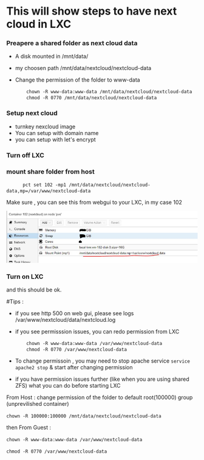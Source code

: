 # This will show steps to have next cloud in LXC

### Preapere a shared folder as next cloud data
- A disk mounted in /mnt/data/
- my choosen path /mnt/data/nextcloud/nextcloud-data 
- Change the permission of the folder to www-data

          chown -R www-data:www-data /mnt/data/nextcloud/nextcloud-data     
          chmod -R 0770 /mnt/data/nextcloud/nextcloud-data

### Setup next cloud 
- turnkey nexcloud image
- You can setup with domain name
- you can setup with let's encrypt
 
### Turn off LXC

### mount share folder from host

          pct set 102 -mp1 /mnt/data/nextcloud/nextcloud-data,mp=/var/www/nextcloud-data

Make sure , you can see this from webgui to your LXC, in my case 102

![nc_mount.JPG](nc_mount.JPG)


### Turn on LXC
and this should be ok. 

#Tips : 

- if you see http 500 on web gui, please see logs /var/www/nextcloud/data/nextcloud.log 
- if you see permisssion issues, you can redo permission from LXC 

          chown -R www-data:www-data /var/www/nextcloud-data     
          chmod -R 0770 /var/www/nextcloud-data

- To change permissoin , you may need to stop apache service ```service apache2 stop``` & start after changing permission     

- if you have permission issues further (like when you are using shared ZFS) what you can do before starting LXC

From Host : change permission of the folder to default root(100000) group (unprevilished container)

```chown -R 100000:100000 /mnt/data/nextcloud/nextcloud-data``` 

then From Guest : 

```chown -R www-data:www-data /var/www/nextcloud-data```  

```chmod -R 0770 /var/www/nextcloud-data```
